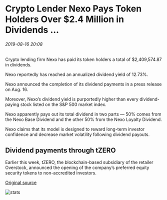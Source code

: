 # Crypto Lender Nexo Pays Token Holders Over $2.4 Million in Dividends ...

###### 2019-08-16 20:08

Crypto lending firm Nexo has paid its token holders a total of $2,409,574.87 in dividends.

Nexo reportedly has reached an annualized dividend yield of 12.73%.

Nexo announced the completion of its dividend payments in a press release on Aug. 16.

Moreover, Nexo’s dividend yield is purportedly higher than every dividend-paying stock listed on the S&P 500 market index.

Nexo apparently pays out its total dividend in two parts — 50% comes from the Nexo Base Dividend and the other 50% from the Nexo Loyalty Dividend.

Nexo claims that its model is designed to reward long-term investor confidence and decrease market volatility following dividend payouts.

## Dividend payments through tZERO

Earlier this week, tZERO, the blockchain-based subsidiary of the retailer Overstock, announced the opening of the company’s preferred equity security tokens to non-accredited investors.

[Original source](https://cointelegraph.com/news/crypto-lender-nexo-pays-token-holders-over-24-million-in-dividends)

![stats](https://c.statcounter.com/11760860/0/a89fa40b/1/ "stats")